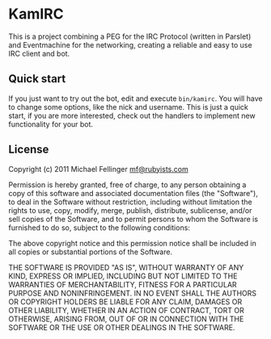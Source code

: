 # KamIRC

This is a project combining a PEG for the IRC Protocol (written in Parslet) and
Eventmachine for the networking, creating a reliable and easy to use IRC client
and bot.

## Quick start

If you just want to try out the bot, edit and execute `bin/kamirc`.
You will have to change some options, like the nick and username.
This is just a quick start, if you are more interested, check out the handlers
to implement new functionality for your bot.

## License

Copyright (c) 2011 Michael Fellinger <mf@rubyists.com>

Permission is hereby granted, free of charge, to any person obtaining
a copy of this software and associated documentation files (the
"Software"), to deal in the Software without restriction, including
without limitation the rights to use, copy, modify, merge, publish,
distribute, sublicense, and/or sell copies of the Software, and to
permit persons to whom the Software is furnished to do so, subject
to the following conditions:

The above copyright notice and this permission notice shall be
included in all copies or substantial portions of the Software.

THE SOFTWARE IS PROVIDED "AS IS", WITHOUT WARRANTY OF ANY
KIND, EXPRESS OR IMPLIED, INCLUDING BUT NOT LIMITED TO THE
WARRANTIES OF MERCHANTABILITY, FITNESS FOR A PARTICULAR PURPOSE AND
NONINFRINGEMENT. IN NO EVENT SHALL THE AUTHORS OR COPYRIGHT HOLDERS
BE LIABLE FOR ANY CLAIM, DAMAGES OR OTHER LIABILITY, WHETHER IN
AN ACTION OF CONTRACT, TORT OR OTHERWISE, ARISING FROM, OUT OF OR
IN CONNECTION WITH THE SOFTWARE OR THE USE OR OTHER DEALINGS IN
THE SOFTWARE.
